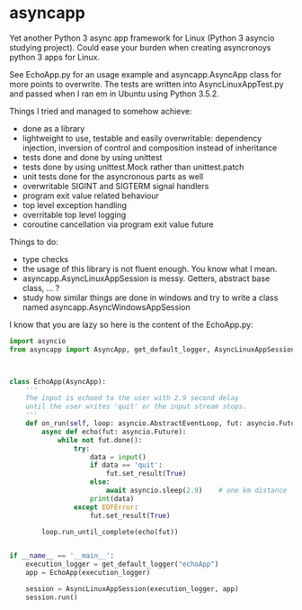 # asyncapp
Yet another Python 3 async app framework for Linux (Python 3 asyncio studying project).
Could ease your burden when creating asyncronoys python 3 apps for Linux.

See  EchoApp.py for an usage example and asyncapp.AsyncApp class for more points to overwrite. 
The tests are written into AsyncLinuxAppTest.py and passed when I ran em in Ubuntu using Python 3.5.2.

Things I tried and managed to somehow achieve: 
 * done as a library
 * lightweight to use, testable and easily overwritable: dependency injection, inversion of control and composition instead of inheritance
 * tests done and done by using unittest
 * tests done by using unittest.Mock rather than unittest.patch
 * unit tests done for the asyncronous parts as well
 * overwritable SIGINT and SIGTERM signal handlers
 * program exit value related behaviour
 * top level exception handling
 * overritable top level logging
 * coroutine cancellation via program exit value future


Things to do:
 * type checks
 * the usage of this library is not fluent enough. You know what I mean.
 * asyncapp.AsyncLinuxAppSession is messy. Getters, abstract base class, ... ? 
 * study how similar things are done in windows and try to write a class named asyncapp.AsyncWindowsAppSession


I know that you are lazy so here is the content of the EchoApp.py:
```python
import asyncio
from asyncapp import AsyncApp, get_default_logger, AsyncLinuxAppSession



class EchoApp(AsyncApp):
    '''
    The input is echoed to the user with 2.9 second delay
    until the user writes 'quit' or the input stream stops.
    '''
    def on_run(self, loop: asyncio.AbstractEventLoop, fut: asyncio.Future):
        async def echo(fut: asyncio.Future):
            while not fut.done():
                try:
                    data = input()
                    if data == 'quit':
                        fut.set_result(True)
                    else:
                        await asyncio.sleep(2.9)    # one km distance
                    print(data)
                except EOFError:
                    fut.set_result(True)

        loop.run_until_complete(echo(fut))


if __name__ == '__main__':
    execution_logger = get_default_logger("echoApp")
    app = EchoApp(execution_logger)

    session = AsyncLinuxAppSession(execution_logger, app)
    session.run()
```
